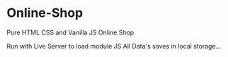 # Online-Shop
Pure HTML CSS and Vanilla JS Online Shop

Run with Live Server to load module JS
All Data's saves in local storage...
